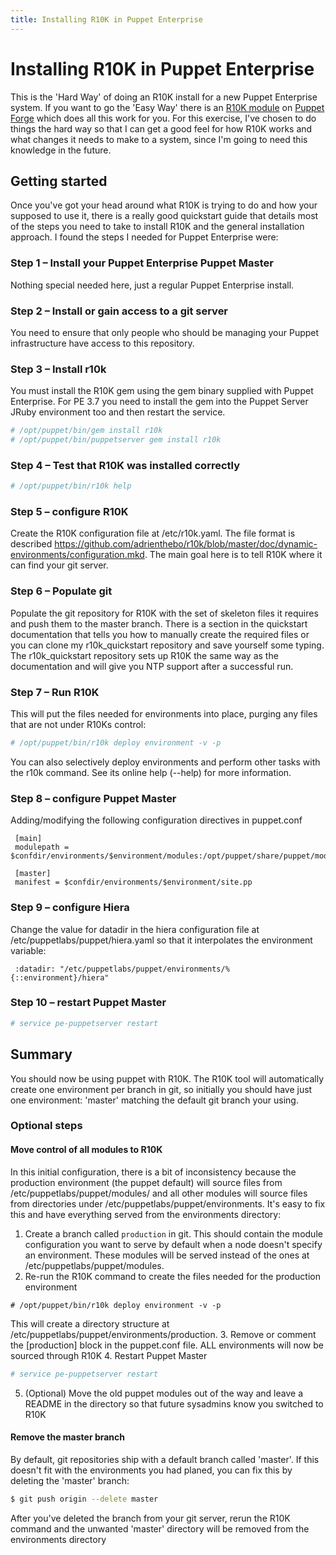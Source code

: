 ```yaml
---
title: Installing R10K in Puppet Enterprise
---
```


# Installing R10K in Puppet Enterprise

This is the 'Hard Way' of doing an R10K install for a new Puppet Enterprise system. If you want to go the 'Easy Way' there is an [R10K module](https://forge.puppetlabs.com/zack/r10k) on [Puppet Forge](https://forge.puppetlabs.com) which does all this work for you. For this exercise, I've chosen to do things the hard way so that I can get a good feel for how R10K works and what changes it needs to make to a system, since I'm going to need this knowledge in the future.

## Getting started

Once you've got your head around what R10K is trying to do and how your supposed to use it, there is a really good quickstart guide that details most of the steps you need to take to install R10K and the general installation approach. I found the steps I needed for Puppet Enterprise were:
 
### Step 1 – Install your Puppet Enterprise Puppet Master
Nothing special needed here, just a regular Puppet Enterprise install.
 
### Step 2 – Install or gain access to a git server
You need to ensure that only people who should be managing your Puppet infrastructure have access to this repository.
 
### Step 3 – Install r10k
You must install the R10K gem using the gem binary supplied with Puppet Enterprise.  For PE 3.7 you need to install the gem into the Puppet Server JRuby environment too and then restart the service.
```bash
# /opt/puppet/bin/gem install r10k
# /opt/puppet/bin/puppetserver gem install r10k
```

### Step 4 – Test that R10K was installed correctly
```bash
# /opt/puppet/bin/r10k help
```
 
### Step 5 – configure R10K
Create the R10K configuration file at /etc/r10k.yaml. The file format is described https://github.com/adrienthebo/r10k/blob/master/doc/dynamic-environments/configuration.mkd. The main goal here is to tell R10K where it can find your git server.
 
### Step 6 – Populate git
Populate the git repository for R10K with the set of skeleton files it requires and push them to the master branch. There is a section in the quickstart documentation that tells you how to manually create the required files or you can clone my r10k_quickstart repository and save yourself some typing. The r10k_quickstart repository sets up R10K the same way as the documentation and will give you NTP support after a successful run.
 
### Step 7 – Run R10K
This will put the files needed for environments into place, purging any files that are not under R10Ks control:
```bash
# /opt/puppet/bin/r10k deploy environment -v -p 
```
You can also selectively deploy environments and perform other tasks with the r10k command. See its online help (--help) for more information.
 
### Step 8 – configure Puppet Master
Adding/modifying the following configuration directives in puppet.conf
```
 [main]
 modulepath = $confdir/environments/$environment/modules:/opt/puppet/share/puppet/modules

 [master]
 manifest = $confdir/environments/$environment/site.pp
```
 
### Step 9 – configure Hiera
Change the value for datadir in the hiera configuration file at /etc/puppetlabs/puppet/hiera.yaml so that it interpolates the environment variable:
```
 :datadir: "/etc/puppetlabs/puppet/environments/%{::environment}/hiera"
```

### Step 10 – restart Puppet Master
```bash
# service pe-puppetserver restart
```
 
## Summary
You should now be using puppet with R10K. The R10K tool will automatically create one environment per branch in git, so initially you should have just one environment: 'master' matching the default git branch your using.
 
### Optional steps
#### Move control of all modules to R10K

In this initial configuration, there is a bit of inconsistency because the production environment (the puppet default) will source files from /etc/puppetlabs/puppet/modules/ and all other modules will source files from directories under /etc/puppetlabs/puppet/environments. It's easy to fix this and have everything served from the environments directory:

1. Create a branch called `production` in git. This should contain the module configuration you want to serve by default when a node doesn't specify an environment. These modules will be served instead of the ones at /etc/puppetlabs/puppet/modules.
2. Re-run the R10K command to create the files needed for the production environment
```
# /opt/puppet/bin/r10k deploy environment -v -p 
```
This will create a directory structure at /etc/puppetlabs/puppet/environments/production.
3. Remove or comment the [production] block in the puppet.conf file. ALL environments will now be sourced through R10K
4. Restart Puppet Master
```bash
# service pe-puppetserver restart
```
5. (Optional) Move the old puppet modules out of the way and leave a README in the directory so that future sysadmins know you switched to R10K

#### Remove the master branch
By default, git repositories ship with a default branch called 'master'. If this doesn't fit with the environments you had planed, you can fix this by deleting the 'master' branch:
```bash
$ git push origin --delete master 
```

After you've deleted the branch from your git server, rerun the R10K command and the unwanted 'master' directory will be removed from the environments directory

